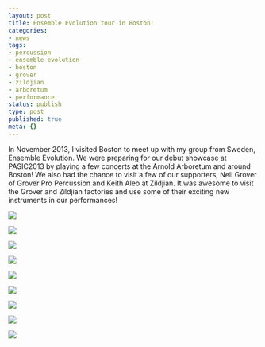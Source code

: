 ```yaml
---
layout: post
title: Ensemble Evolution tour in Boston!
categories:
- news
tags:
- percussion
- ensemble evolution
- boston
- grover
- zildjian
- arboretum
- performance
status: publish
type: post
published: true
meta: {}
---
```


In November 2013, I visited Boston to meet up with my group from Sweden, Ensemble Evolution. We were preparing for our debut showcase at PASIC2013 by playing a few concerts at the Arnold Arboretum and around Boston! We also had the chance to visit a few of our supporters, Neil Grover of Grover Pro Percussion and Keith Aleo at Zildjian. It was awesome to visit the Grover and Zildjian factories and use some of their exciting new instruments in our performances!

![](/squarespace_images/static_500baf96c4aa540325612fa5_500bb0b2e4b042ea6e35b13f_537d9cd9e4b0e384391f73cb_1400741107004_2013-11-06+13-29-13+Ensemble+Evolution+with+Neil+Grover.jpg_)
  

  
   
![](/squarespace_images/static_500baf96c4aa540325612fa5_500bb0b2e4b042ea6e35b13f_537d9cd9e4b0eb4ddd2bb666_1400741088923_2013-11-07+10-57-10+Too+many+crash+cymbals+at+the+Zildjian+Factory.jpg_)
  

  
   
![](/squarespace_images/static_500baf96c4aa540325612fa5_500bb0b2e4b042ea6e35b13f_537d9cdde4b0e384391f73ce_1400741111596_2013-11-08+13-49-02+We%27re+in+the+Boston+Globe%21.jpg_)
  

  
   
![](/squarespace_images/static_500baf96c4aa540325612fa5_500bb0b2e4b042ea6e35b13f_537d9ce2e4b0eb4ddd2bb67a_1432964062832_2013-11-10+04-39-53+Birdsnest+Setup.jpg_)
  

  
   
![](/squarespace_images/static_500baf96c4aa540325612fa5_500bb0b2e4b042ea6e35b13f_537d9ce4e4b0e384391f73d4_1432964062203_2013-11-10+05-22-18+Maria+iPad+DuckFace.jpg_)
  

  
   
![](/squarespace_images/static_500baf96c4aa540325612fa5_500bb0b2e4b042ea6e35b13f_537d9cebe4b0eb4ddd2bb688_1432964057537_2013-11-10+05-50-35+DSC_0024.jpg_)
  

  
   
![](/squarespace_images/static_500baf96c4aa540325612fa5_500bb0b2e4b042ea6e35b13f_537d9ce8e4b0e384391f73e3_1432964047817_2013-11-10+06-10-38+DSC_0025.jpg_)
  

  
   
![](/squarespace_images/static_500baf96c4aa540325612fa5_500bb0b2e4b042ea6e35b13f_537d9cf0e4b0e384391f73ee_1432964060983_2013-11-10+09-55-57+DSC_0029.jpg_)
  

  
   
![](/squarespace_images/static_500baf96c4aa540325612fa5_500bb0b2e4b042ea6e35b13f_537d9ceee4b0eb4ddd2bb68c_1400741109410_2013-11-10+10-56-32+Family+Concert+at+the+Arboretum+2.jpg_)
